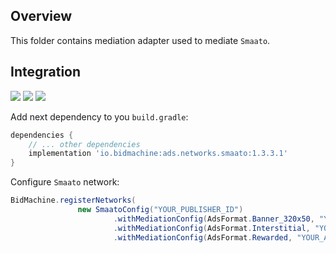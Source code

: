 ## Overview

This folder contains mediation adapter used to mediate `Smaato`.

## Integration

[<img src="https://img.shields.io/badge/Min%20SDK%20version-1.3.3-brightgreen">](https://github.com/bidmachine/BidMachine-Android-SDK)
[<img src="https://img.shields.io/badge/Network%20Adapter%20version-1.3.3.2-brightgreen">](https://artifactory.bidmachine.io/bidmachine/io/bidmachine/ads.networks.smaato/1.3.3.1/)
[<img src="https://img.shields.io/badge/Network%20version-21.1.4-blue">](https://developers.smaato.com/nextgen-sdk-android-integration/)

Add next dependency to you `build.gradle`:

```groovy
dependencies {
    // ... other dependencies
    implementation 'io.bidmachine:ads.networks.smaato:1.3.3.1'
}
```

Configure `Smaato` network:

```java
BidMachine.registerNetworks(
               new SmaatoConfig("YOUR_PUBLISHER_ID")
                       .withMediationConfig(AdsFormat.Banner_320x50, "YOUR_AD_SPACE_ID")
                       .withMediationConfig(AdsFormat.Interstitial, "YOUR_AD_SPACE_ID")
                       .withMediationConfig(AdsFormat.Rewarded, "YOUR_AD_SPACE_ID"));
```
